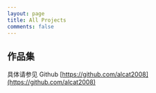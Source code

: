 ```yaml
---
layout: page
title: All Projects
comments: false
---
```

 
## 作品集

具体请参见 Github [https://github.com/alcat2008](https://github.com/alcat2008)
